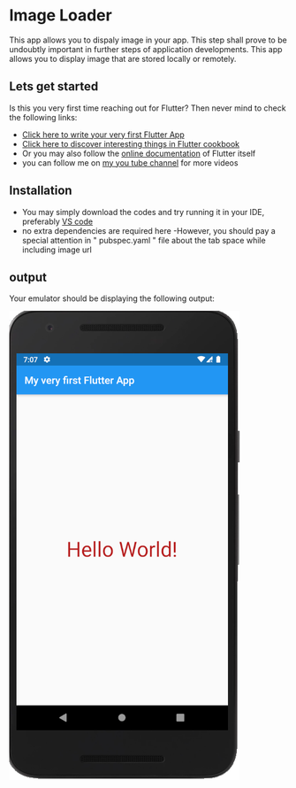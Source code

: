  # Image Loader 

   This app allows you to dispaly image in your app. This step shall prove to be undoubtly important in further steps of application developments. This app allows you to display image that are stored locally or remotely.
 
 ## Lets get started
 Is this you very first time reaching out for Flutter? Then never mind to check the following links:

 - [Click here to write your very first Flutter App](https://flutter.dev/docs/get-started/codelab)
 - [Click here to discover interesting things in Flutter cookbook](https://flutter.dev/docs/cookbook)
 - Or you may also follow the [online documentation](https://flutter.dev/docs) of Flutter itself
 - you can follow me on [my you tube channel](https://www.youtube.com/watch?v=z6RFqhxMdvY) for more videos

## Installation
 
 - You may simply download the codes and try running it in your IDE, preferably [VS code](https://code.visualstudio.com/download) 
 - no extra dependencies are required here
 -However, you should pay a special attention in " pubspec.yaml " file about the tab space while including image url

## output
 Your emulator should be displaying the following output:
 
 ![](https://github.com/srijanabhusal/flutter-hello-world/blob/master/hello_world.PNG)

 
